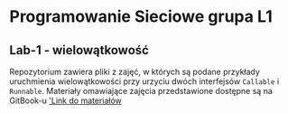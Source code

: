 # Programowanie Sieciowe grupa L1
## Lab-1 - wielowątkowość
Repozytorium zawiera pliki z zajęć, w których są podane przykłady uruchmienia wielowątkowości przy urzyciu dwóch interfejsów `Callable` i `Runnable`. Materiały omawiające zajęcia przedstawione dostępne są na GitBook-u ['Link do materiałów](https://uken-1.gitbook.io/programowanie-sieciowe/lab-watki)
